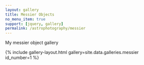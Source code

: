 ```yaml
---
layout: gallery
title: Messier Objects
no_menu_item: true 
support: [jquery, gallery]
permalink: /astrophotography/messier
---
```


My messier object gallery

{% include gallery-layout.html gallery=site.data.galleries.messier id_number=1 %}
